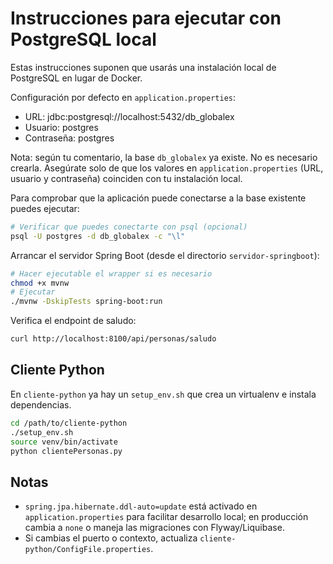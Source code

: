 # Instrucciones para ejecutar con PostgreSQL local

Estas instrucciones suponen que usarás una instalación local de PostgreSQL en lugar de Docker.

Configuración por defecto en `application.properties`:
- URL: jdbc:postgresql://localhost:5432/db_globalex
- Usuario: postgres
- Contraseña: postgres

Nota: según tu comentario, la base `db_globalex` ya existe. No es necesario crearla. Asegúrate solo de que los valores en `application.properties` (URL, usuario y contraseña) coinciden con tu instalación local.

Para comprobar que la aplicación puede conectarse a la base existente puedes ejecutar:

```bash
# Verificar que puedes conectarte con psql (opcional)
psql -U postgres -d db_globalex -c "\l"
```

Arrancar el servidor Spring Boot (desde el directorio `servidor-springboot`):

```bash
# Hacer ejecutable el wrapper si es necesario
chmod +x mvnw
# Ejecutar
./mvnw -DskipTests spring-boot:run
```

Verifica el endpoint de saludo:

```bash
curl http://localhost:8100/api/personas/saludo
```

Cliente Python
---------------
En `cliente-python` ya hay un `setup_env.sh` que crea un virtualenv e instala dependencias.

```bash
cd /path/to/cliente-python
./setup_env.sh
source venv/bin/activate
python clientePersonas.py
```

Notas
-----
- `spring.jpa.hibernate.ddl-auto=update` está activado en `application.properties` para facilitar desarrollo local; en producción cambia a `none` o maneja las migraciones con Flyway/Liquibase.
- Si cambias el puerto o contexto, actualiza `cliente-python/ConfigFile.properties`.
